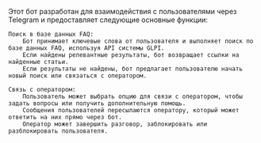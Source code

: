 Этот бот разработан для взаимодействия с пользователями через Telegram и предоставляет следующие основные функции:

    Поиск в базе данных FAQ:
        Бот принимает ключевые слова от пользователя и выполняет поиск по базе данных FAQ, используя API системы GLPI.
        Если найдены релевантные результаты, бот возвращает ссылки на найденные статьи.
        Если результаты не найдены, бот предлагает пользователю начать новый поиск или связаться с оператором.

    Связь с оператором:
        Пользователь может выбрать опцию для связи с оператором, чтобы задать вопросы или получить дополнительную помощь.
        Сообщения пользователей пересылаются оператору, который может ответить на них прямо через бот.
        Оператор может завершить разговор, заблокировать или разблокировать пользователя.
